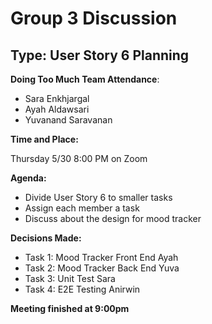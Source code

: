 # Group 3 Discussion

## Type: User Story 6 Planning

**Doing Too Much Team Attendance**: 
- Sara Enkhjargal 
- Ayah Aldawsari
- Yuvanand Saravanan


**Time and Place:**

Thursday 5/30 8:00 PM on Zoom

**Agenda:**

- Divide User Story 6 to smaller tasks
- Assign each member a task
- Discuss about the design for mood tracker

**Decisions Made:**

- Task 1: Mood Tracker Front End Ayah
- Task 2: Mood Tracker Back End Yuva
- Task 3: Unit Test Sara
- Task 4: E2E Testing Anirwin

**Meeting finished at 9:00pm**
